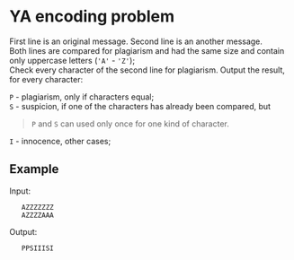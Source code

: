# YA encoding problem

First line is an original message. Second line is an another message.\
Both lines are compared for plagiarism and had the same size and contain only uppercase letters (`'A'` - `'Z'`);\
Сheck every character of the second line for plagiarism. Output the result, for every character:

`P` - plagiarism, only if characters equal; \
`S` - suspicion, if one of the characters has already been compared, but
> `P` and `S` can used only once for one kind of character.

`I` - innocence, other cases;

## Example
Input:

`   AZZZZZZZ`\
`   AZZZZAAA`

Output:

`   PPSIIISI`
